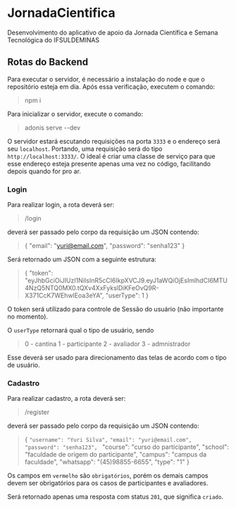 # JornadaCientifica
Desenvolvimento do aplicativo de apoio da Jornada Científica e Semana Tecnológica do IFSULDEMINAS


## Rotas do Backend
Para executar o servidor, é necessário a instalação do node e que o repositório esteja em dia. Após essa verificação, executem o comando:
> npm i 


Para inicializar o servidor, execute o comando:
> adonis serve --dev 

O servidor estará escutando requisições na porta ```3333``` e o endereço será seu ```localhost```. Portando, uma requisição será do tipo ```http://localhost:3333/```. O ideal é criar uma classe de serviço para que esse endereço esteja presente apenas uma vez no código, facilitando depois quando for pro ar.

### Login
Para realizar login, a rota deverá ser:
>/login

deverá ser passado pelo corpo da requisição um JSON contendo:
> {
	"email": "yuri@email.com",
	"password": "senha123"
}

Será retornado um JSON com a seguinte estrutura:

>{
  "token": "eyJhbGciOiJIUzI1NiIsInR5cCI6IkpXVCJ9.eyJ1aWQiOjEsImlhdCI6MTU4NzQ5NTQ0MX0.tQXv4XxFykslDiKFeOvQ9R-X371CcK7WEhwlEoa3eYA",
  "userType": 1
}

O token será utilizado para controle de Sessão do usuário (não importante no momento).

O ```userType``` retornará qual o tipo de usuário, sendo
>0 - cantina
>1 - participante
>2 - avaliador
>3 - admnistrador

Esse deverá ser usado para direcionamento das telas de acordo com o tipo de usuário.


### Cadastro

Para realizar cadastro, a rota deverá ser:
>/register

deverá ser passado pelo corpo da requisição um JSON contendo:
> {
    ```"username": "Yuri Silva",```
	 ```"email": "yuri@email.com", ```
	 ```"password": "senha123", ```
	 "course": "curso do participante",
	 "school": "faculdade de origem do participante",
	 "campus": "campus da faculdade",
	 "whatsapp": "(45)98855-6655",
	 "type": "1"
}

Os campos em ```vermelho``` são ```obrigatórios```, porém os demais campos devem ser obrigatórios para os casos de participantes e avaliadores.

Será retornado apenas uma resposta com status ```201```, que significa ```criado```.
